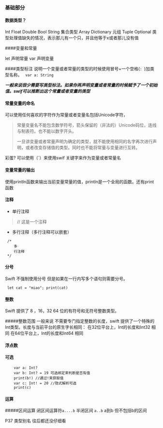 ### 基础部分
#### 数据类型？
Int Float Double Bool String 
集合类型 Array Dictionary 
元组 Tuple 
Optional 类型处理值缺失的情况，表示那儿有一个只，并且他等于x或者那儿没有值

####变量和常量

let 声明常量 var 声明变量

####类型标注
说明一个变量或者常量的类型的时候使用冒号+一个空格(`: `)加类型名称。
` var a: String`

***一般来说很少需要写类型标注。如果你再声明变量或者常量的时候赋予了一个初始值。swif可以推断出这个常量或者变量的类型***

#### 常量变量的命名
可以使用任何喜欢的字符作为常量或者变量名包括Unicode字符，
>常量变量名不能包含数学符号，箭头保留的（非法的）Unicode码位，连线与制表符。也不能以数字开头。
>
>一旦讲变量或者常量声明为确定的类型，就不能使用相同的名字再次进行声明，或者改变存储值的类型。同时也不能将常量与变量进行互转。

彩蛋? 可以使用（`）来使用swif 关键字来作为变量或者常量名

#### 变量常量的输出
使用println函数来输出当前变量常量的值，println是一个全局的函数。还有print 函数

#### 注释
- 单行注释 

> // 这是一个注释

- 多行注释（多行注释可以嵌套）

```
 /*
    多
    行注释
 */
```

#### 分号
 Swift 不强制使用分号 但是如果在一行内写多个语句则需要分号。

 ```
  let cat = "miao"; print(cat)
 ```

#### 整数
Swift 提供了 8 ，16，32 64 位的有符号和无符号整数类型。

#####整数范围
一般来说 不需要专门指定整数的长度，swift 提供了一个特殊的Int类型。长度与当前平台的原生字长相同：
在32位平台上，Int的长度和Int32 相同
在64位平台上，Int的长度和Int64 相同


#### 浮点数

#### 可选
```
    var a: Int?
    var b: Int? = 19 可选绑定来判断是否有值
    print(b!) //通过!来获取值
    var c: Int! = 20 //隐式解析可选 
    print(c)
```

#### 运算

#####区间运算
闭区间运算符`a....b`
半闭区间 `a..b` a到b 但不包括b的区间

P37 类型别名 往后都还没仔细看
